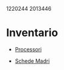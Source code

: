 1220244 2013446

# Inventario
- [Processori](./processori.md) 

- [Schede Madri](./schede_madri.md)

